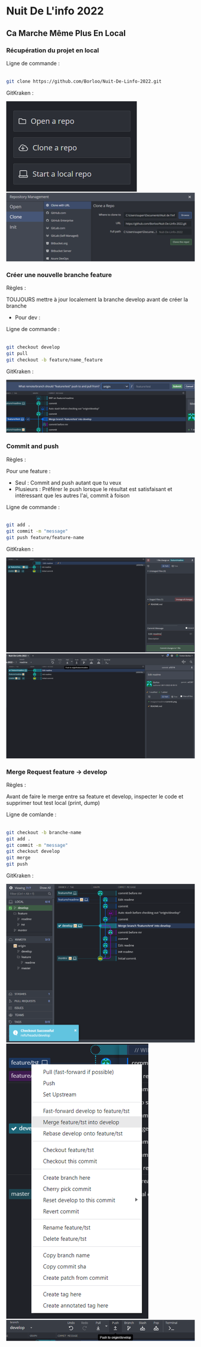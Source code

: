 # Nuit De L'info 2022

## Ca Marche Même Plus En Local

### Récupération du projet en local

Ligne de commande : 

```bash 

git clone https://github.com/Borloo/Nuit-De-Linfo-2022.git

```

GitKraken :

<img src="./images/readme/clone_repo.png" alt="">

<img src="./images/readme/clone_repo_url.png" alt="">

### Créer une nouvelle branche feature

Règles : 

TOUJOURS mettre à jour localement la branche develop avant de créer la branche

- Pour dev :

Ligne de commande : 

```bash

git checkout develop
git pull
git checkout -b feature/name_feature

```

GitKraken : 

<img src="./images/readme/create_branche.png">

### Commit and push 

Règles :

Pour une feature :

- Seul : Commit and push autant que tu veux
- Plusieurs : Préférer le push lorsque le résultat est satisfaisant et intéressant que les autres l'ai, commit à foison

Ligne de commande : 

```bash

git add .
git commit -m "message"
git push feature/feature-name

```

GitKraken :

<img src="./images/readme/commit.png">

<img src="./images/readme/push.png">

### Merge Request feature -> develop

Règles : 

Avant de faire le merge entre sa feature et develop, inspecter le code et supprimer tout test local (print, dump)

Ligne de comlande :

```bash

git checkout -b branche-name
git add .
git commit -m "message"
git checkout develop
git merge 
git push

```

GitKraken :

<img src="./images/readme/checkout_develop.png">

<img src="./images/readme/merge.png">

<img src="./images/readme/push_merge.png">